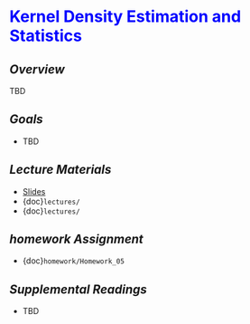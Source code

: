 # <span style="color: blue;"><b>Kernel Density Estimation and Statistics</b></span>

## *Overview*
TBD

## *Goals*
* TBD

## *Lecture Materials*

* [Slides](https://docs.google.com/presentation/d/1XZoeBdXzhcfezIbUrH0a9-4-QmM-5iNksLCB7X4q1wI/edit?usp=sharing)
* {doc}`lectures/`
* {doc}`lectures/`

## *homework Assignment*

* {doc}`homework/Homework_05`

## *Supplemental Readings*
* TBD
